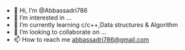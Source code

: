 - 👋 Hi, I’m @Abbassadri786
- 👀 I’m interested in ...
- 🌱 I’m currently learning c/c++,Data structures & Algorithm
- 💞️ I’m looking to collaborate on ...
- 📫 How to reach me abbassadri786@gmail.com

<!---
Abbassadri786/Abbassadri786 is a ✨ special ✨ repository because its `README.md` (this file) appears on your GitHub profile.
You can click the Preview link to take a look at your changes.
--->
